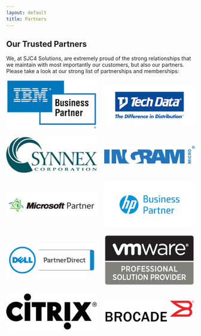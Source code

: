 ```yaml
---
layout: default
title: Partners
---
```


<h2>Our Trusted Partners</h2>
<p>We, at SJC4 Solutions, are extremely proud of the strong relationships that we maintain with most importantly our customers, but also our partners. Please take a look at our strong list of partnerships and memberships:</p>

<div class="partners-grid">
    <div class="partner">
        <img src="/assets/partners/IBM_business_partner-300x164.png" alt="Lenovo Business Partner">
    </div>
    <div class="partner">
        <img src="/assets/partners/techdata-300x132.png" alt="Tech Data">
    </div>
    <div class="partner">
        <img src="/assets/partners/synnex-logo-300x119.png" alt="Synnex Corporation">
    </div>
    <div class="partner">
        <img src="/assets/Partners/INGRAM-MICRO-NEW-LOGO2-300x58.png" alt="Ingram Micro">
    </div>
    <div class="partner">
        <img src="/assets/Partners/microsoft_partner_logo2-300x75.png" alt="Microsoft Partner">
    </div>
    <div class="partner">
        <img src="/assets/Partners/hp-300x157.png" alt="HP Business Partner">
    </div>
    <div class="partner">
        <img src="/assets/Partners/Dell_PartnerDirect_2013_4c-300x109.png" alt="Dell PartnerDirect">
    </div>
    <div class="partner">
        <img src="/assets/Partners/partners-vmware-clear-300x167.png" alt="VMware Professional Partner">
    </div>
    <div class="partner">
        <img src="/assets/Partners/Citrix-Logo-nopadding-300x120.png" alt="Cisco Select Business Partner">
    </div>
    <div class="partner">
        <img src="/assets/Partners/Brocade_Corporate_Logo-300x76.png" alt="Brocade">
    </div>

</div>

<style>
.partners-grid {
    display: grid;
    grid-template-columns: repeat(2, 1fr);
    gap: 20px;
}
.partner {
    display: flex;
    align-items: center;
    justify-content: center;
}
.partner img {
    max-width: 100%;
    height: auto;
}
</style>
